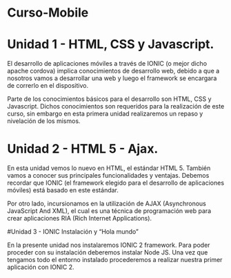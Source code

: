 # Curso-Mobile

# Unidad 1 - HTML, CSS y Javascript.

  El desarrollo de aplicaciones móviles a través de IONIC (o mejor dicho apache cordova) implica conocimientos de desarrollo web, debido a    que a nosotros vamos a desarrollar una web y luego el framework se encargara de correrlo en el dispositivo.

  Parte de los conocimientos básicos para el desarrollo son HTML, CSS y Javascript. Dichos conocimientos son requeridos para la              realización de este curso, sin embargo en esta primera unidad realizaremos un repaso y nivelación de los mismos.

# Unidad 2 - HTML 5 - Ajax.

  En esta unidad vemos lo nuevo en HTML, el estándar HTML 5.  También vamos a conocer sus principales funcionalidades y ventajas. Debemos recordar que IONIC (el framework elegido para el desarrollo de aplicaciones móviles) está basado en este estándar.

  Por otro lado, incursionamos en la utilización de AJAX (Asynchronous JavaScript And XML), el cual es una técnica de programación web para crear aplicaciones RIA (Rich Internet Applications).

#Unidad 3 - IONIC Instalación y “Hola mundo”

  En la presente unidad nos instalaremos IONIC 2 framework.
  Para poder proceder con su instalación deberemos instalar Node JS.
  Una vez que tengamos todo el entorno instalado procederemos a realizar nuestra primer aplicación con IONIC 2.